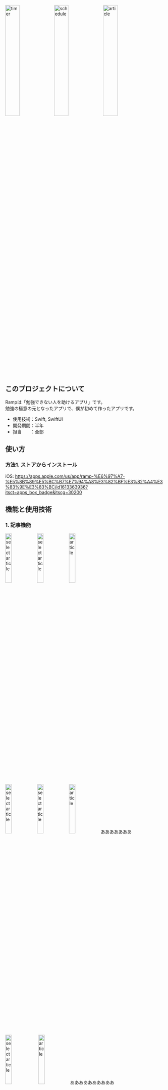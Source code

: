<img src="https://user-images.githubusercontent.com/81548811/229276904-bcb5e4b3-2495-415a-8d1c-d28aba08612e.png" alt="timer" width="30%"> <img src="https://user-images.githubusercontent.com/81548811/229277641-07c910c6-c7d3-43e1-93ce-4b0abb4c80c7.png" alt="schedule" width="30%"> <img src="https://user-images.githubusercontent.com/81548811/229277783-38e25df4-6354-4ace-b274-128d8dac6781.png" alt="article" width="30%">

## このプロジェクトについて
Rampは「勉強できない人を助けるアプリ」です。  
勉強の極意の元となったアプリで、僕が初めて作ったアプリです。
- 使用技術：Swift, SwiftUI
- 開発期間：半年  
- 担当　　：全部  

## 使い方
### 方法1. ストアからインストール  
iOS: https://apps.apple.com/us/app/ramp-%E6%97%A7-%E5%8B%89%E5%BC%B7%E7%94%A8%E3%82%BF%E3%82%A4%E3%83%9E%E3%83%BC/id1613363936?itsct=apps_box_badge&itscg=30200


## 機能と使用技術

<style>
.column-left{
  float: left;
  width: 47.5%;
  text-align: left;
}
.column-right{
  float: right;
  width: 47.5%;
  text-align: left;
}
.column-one{
  float: left;
  width: 100%;
  text-align: left;
}
</style>

### 1. 記事機能


<img src="https://user-images.githubusercontent.com/81548811/229277777-865f33e2-a03d-4ca2-8dbe-15b01fa0bd52.png" alt="select article" width="20%"><img src="https://user-images.githubusercontent.com/81548811/229277777-865f33e2-a03d-4ca2-8dbe-15b01fa0bd52.png" alt="select article" width="20%"><img src="https://user-images.githubusercontent.com/81548811/229277783-38e25df4-6354-4ace-b274-128d8dac6781.png" alt="article" width="20%">

<img src="https://user-images.githubusercontent.com/81548811/229277777-865f33e2-a03d-4ca2-8dbe-15b01fa0bd52.png" alt="select article" width="20%"><img src="https://user-images.githubusercontent.com/81548811/229277777-865f33e2-a03d-4ca2-8dbe-15b01fa0bd52.png" alt="select article" width="20%"><img src="https://user-images.githubusercontent.com/81548811/229277783-38e25df4-6354-4ace-b274-128d8dac6781.png" alt="article" width="20%">あああああああ

<img src="https://user-images.githubusercontent.com/81548811/229277777-865f33e2-a03d-4ca2-8dbe-15b01fa0bd52.png" alt="select article" width="20%"> <img src="https://user-images.githubusercontent.com/81548811/229277783-38e25df4-6354-4ace-b274-128d8dac6781.png" alt="article" width="20%">ああああああああああ


### 2. 計画機能
<img src="https://user-images.githubusercontent.com/81548811/229277641-07c910c6-c7d3-43e1-93ce-4b0abb4c80c7.png" alt="schedule" width="20%">

### 3. タイマー機能
<img src="https://user-images.githubusercontent.com/81548811/229276895-56f5b1a3-8a9d-4801-9da7-eb97c8610744.png" alt="select timer" width="20%"> <img src="https://user-images.githubusercontent.com/81548811/229276904-bcb5e4b3-2495-415a-8d1c-d28aba08612e.png" alt="timer" width="20%"> <img src="https://user-images.githubusercontent.com/81548811/229277700-b91a240e-fccf-4ad9-bcac-7f2f85e74175.png" alt="select task(timer)" width="20%">

### 4. 記録機能
<img src="https://user-images.githubusercontent.com/81548811/229277707-2eac05a6-3001-400e-a8ea-916ed2c9d21f.png" alt="record" width="20%">
